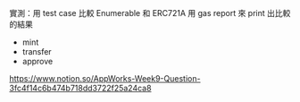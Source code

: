 實測：用 test case 比較 Enumerable 和 ERC721A 
用 gas report 來 print 出比較的結果
- mint
- transfer
- approve

https://www.notion.so/AppWorks-Week9-Question-3fc4f14c6b474b718dd3722f25a24ca8